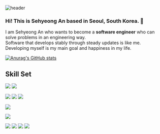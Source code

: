 
![header](https://capsule-render.vercel.app/api?type=waving&text=@dev_hippo_an's%20Repo%20🤔&animation=twinkling&height=180&color=timeGradient&reversal=true)  

### Hi! This is Sehyeong An based in Seoul, South Korea. 👋

I am Sehyeong An who wants to become a **software engineer** who can solve problems in an engineering way.
<br>
Software that develops stably through steady updates is like me.
Developing myself is my main goal and happiness in my life.

[![Anurag's GitHub stats](https://github-readme-stats.vercel.app/api?username=anpopo&theme=gruvbox&show_icons=true&hide_rank=false)](https://github.com/anuraghazra/github-readme-stats)

<!-- [![trophy](https://github-profile-trophy.vercel.app/?username=anpopo&theme=gruvbox&column=6&margin-w=10&rank=-C,-B)](https://github.com/ryo-ma/github-profile-trophy) -->

## Skill Set

<img src="https://img.shields.io/badge/java-white?style=for-the-badge&logo=openjdk&logoColor=black"/></a>
<img src="https://img.shields.io/badge/springboot-6DB33F?style=for-the-badge&logo=springboot&logoColor=white"/></a>

<img src="https://img.shields.io/badge/Hibernate-59666C?style=for-the-badge&logo=hibernate&logoColor=white"/></a>
<img src="https://img.shields.io/badge/mysql-4479A1?style=for-the-badge&logo=mysql&logoColor=white"/></a>
<img src="https://img.shields.io/badge/redis-E34F26?style=for-the-badge&logo=redis&logoColor=white"/></a>

<img src="https://img.shields.io/badge/gcp-ffffff?style=for-the-badge&logoColor=tomato&logo=googlecloud"/></a>

<img src="https://img.shields.io/badge/docker-2496ED?style=for-the-badge&logo=docker&logoColor=white"/></a>

<img src="https://img.shields.io/badge/git-F05032?style=for-the-badge&logo=git&logoColor=white"/></a>
<img src="https://img.shields.io/badge/jira-0052CC?style=for-the-badge&logo=jira&logoColor=white"/></a>
<img src="https://img.shields.io/badge/confluence-0052CC?style=for-the-badge&logo=confluence&logoColor=white"/></a>
<img src="https://img.shields.io/badge/bitbucket-0052CC?style=for-the-badge&logo=bitbucket&logoColor=white"/></a>



[comment]: <> (<img src="https://img.shields.io/badge/Notion-white?style=for-the-badge&logoColor=black&logo=notion"/></a>)
[comment]: <> (<img src="https://img.shields.io/badge/Teams-9900ff?style=for-the-badge&logoColor=white&logo=microsoftTeams"/></a>)
[comment]: <> (<img src="https://img.shields.io/badge/html5-E34F26?style=for-the-badge&logo=html5&logoColor=white"/></a>)
[comment]: <> (<img src="https://img.shields.io/badge/kubernetes-326CE5?style=for-the-badge&logo=kubernetes&logoColor=white"/></a>)
[comment]: <> (<img src="https://img.shields.io/badge/azure-0078D4?style=for-the-badge&logo=microsoftazure"/></a>)
[comment]: <> (<img src="https://img.shields.io/badge/JavaScript-F7DF1E?style=for-the-badge&logo=javascript&logoColor=white"/></a>)

[comment]: <> ([![Top Langs]&#40;https://github-readme-stats.vercel.app/api/top-langs/?username=anpopo&layout=compact&theme=onedark&langs_count=10&#41;]&#40;https://github.com/anuraghazra/github-readme-stats&#41;)

[comment]: <> ([![Hits]&#40;https://hits.seeyoufarm.com/api/count/incr/badge.svg?url=https%3A%2F%2Fgithub.com%2Fanpopo%2Fhit-counter&count_bg=%23BD3DC8&title_bg=%23555555&icon=github.svg&icon_color=%23E7E7E7&title=hits&edge_flat=false&#41;]&#40;https://hits.seeyoufarm.com&#41;)

[comment]: <> (![GitHub followers]&#40;https://img.shields.io/github/followers/anpopo?logo=github&#41;)
